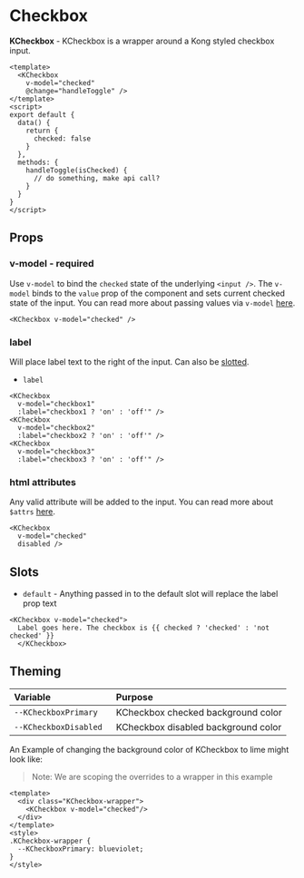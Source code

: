 # Checkbox

**KCheckbox** - KCheckbox is a wrapper around a Kong styled checkbox input.

<KCard>
  <KCheckbox slot="body" v-model="defaultChecked"/>
</KCard>

```vue
<template>
  <KCheckbox
    v-model="checked"
    @change="handleToggle" />
</template>
<script>
export default {
  data() {
    return {
      checked: false
    }
  },
  methods: {
    handleToggle(isChecked) {
      // do something, make api call?
    }
  }
}
</script>
```

## Props
### v-model - required
Use `v-model` to bind the `checked` state of the underlying `<input />`. The
`v-model` binds to the `value` prop of the component and sets current checked
state of the input. You can read more about passing values via `v-model`
[here](https://vuejs.org/v2/guide/components.html#Using-v-model-on-Components).

```vue
<KCheckbox v-model="checked" />
```

### label

Will place label text to the right of the input. Can also be [slotted](#slots).

- `label`

```vue
<KCheckbox
  v-model="checkbox1"
  :label="checkbox1 ? 'on' : 'off'" />
<KCheckbox
  v-model="checkbox2"
  :label="checkbox2 ? 'on' : 'off'" />
<KCheckbox
  v-model="checkbox3"
  :label="checkbox3 ? 'on' : 'off'" />
```

<KCard>
  <KCheckbox slot="body" v-model="labelPropChecked1" :label="labelPropChecked1 ? 'on' : 'off'" /> 
  <KCheckbox slot="body" v-model="labelPropChecked2" :label="labelPropChecked2 ? 'on' : 'off'" />
  <KCheckbox slot="body" v-model="labelPropChecked3" :label="labelPropChecked3 ? 'on' : 'off'" />
</KCard>

### html attributes

Any valid attribute will be added to the input. You can read more about `$attrs` [here](https://vuejs.org/v2/api/#vm-attrs).

```vue
<KCheckbox
  v-model="checked"
  disabled />
```

<KCard>
  <KCheckbox slot="body" v-model="defaultChecked" disabled />
</KCard>

## Slots
- `default` - Anything passed in to the default slot will replace the label prop text

```vue
<KCheckbox v-model="checked">
  Label goes here. The checkbox is {{ checked ? 'checked' : 'not checked' }}
  </KCheckbox>
```

## Theming
| Variable | Purpose
|:-------- |:-------
| `--KCheckboxPrimary `| KCheckbox checked background color
| `--KCheckboxDisabled `| KCheckbox disabled background color


An Example of changing the background color of KCheckbox to lime might look 
like:

> Note: We are scoping the overrides to a wrapper in this example
<template>
  <div class="KCheckbox-wrapper">
    <KCheckbox v-model="themeChecked"/>
  </div>
</template>

```vue
<template>
  <div class="KCheckbox-wrapper">
    <KCheckbox v-model="checked"/>
  </div>
</template>
<style>
.KCheckbox-wrapper {
  --KCheckboxPrimary: blueviolet;
}
</style>
```

<style lang="scss">
.KCheckbox-wrapper {
  --KCheckboxPrimary: blueviolet;
}
</style>

<script>
export default {
  data () {
    return {
      labelPropChecked1: false,
      labelPropChecked2: false,
      labelPropChecked3: false,
      defaultChecked: false,
      themeChecked: true
    }
  }
}
</script>
